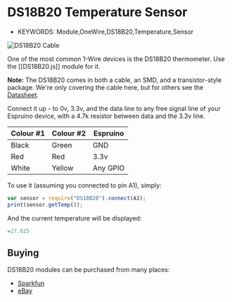 <!--- Copyright (c) 2013 Gordon Williams, Pur3 Ltd. See the file LICENSE for copying permission. -->
DS18B20 Temperature Sensor
=======================

* KEYWORDS: Module,OneWire,DS18B20,Temperature,Sensor

![DS18B20 Cable](cable.jpg)

One of the most common 1-Wire devices is the DS18B20 thermometer. Use the [[DS18B20.js]] module for it.

**Note:** The DS18B20 comes in both a cable, an SMD, and a transistor-style package. We're only covering the cable here, but for others see the [Datasheet](/datasheets/DS18B20.pdf).

Connect it up - to 0v, 3.3v, and the data line to any free signal line of your Espruino device, with a 4.7k resistor between data and the 3.3v line. 
 
| Colour #1 | Colour #2 | Espruino   |
| --------- | --------- | ---------- |
| Black     | Green     | GND        |
| Red       | Red       | 3.3v       | 
| White     | Yellow    | Any GPIO   |

To use it (assuming you connected to pin A1), simply:

```JavaScript
var sensor = require("DS18B20").connect(A1);
print(sensor.getTemp());
```

And the current temperature will be displayed:

```JavaScript
=27.625
```

Buying
-----

DS18B20 modules can be purchased from many places:

* [Sparkfun](https://www.sparkfun.com/products/11050)
* [eBay](http://www.ebay.com/sch/i.html?_nkw=DS18B20)
